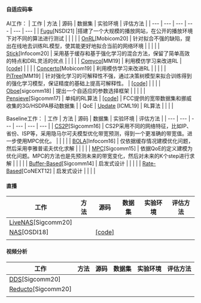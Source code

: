 #### 自适应码率
AI工作：
| 工作 | 方法 | 源码 | 数据集 | 实验环境 | 评估方法 |
| --- | --- | --- | --- | --- | --- |
| [Fugu](https://www.usenix.org/system/files/nsdi20-paper-yan.pdf)[NSDI21] |搭建了一个大规模的播放网站，在公开的播放环境下对不同的算法进行测试 |  |  |  |
| [OnRL](https://dl.acm.org/doi/10.1145/3372224.3419186)[Mobicom20] | 针对拟合不强的缺陷，提出在线地去训练RL模型，使其能更好地拟合当前的网络环境 |  |  |  |
| [Stick](https://godka.github.io/Infocom_20_Stick.pdf)[Infocom20] | 采用基于缓存和基于强化学习的混合方法，保留了简单高效的特点和DRL灵活的优点 |  |  |  |
| [Comyco](https://arxiv.org/pdf/1908.02270)[MM19] | 利用模仿学习来改进RL | [\[code\]](https://github.com/thu-media/Comyco) |  |  |
| [Concerto](https://dl.acm.org/doi/10.1145/3300061.3345430)[Mobicom19] | 利用模仿学习来改进RL |  |  |  |
| [PiTree](https://zilimeng.com/papers/pitree-mm19.pdf)[MM19] | 针对强化学习的可解释性不强，通过决策树模型来拟合训练得到的强化学习模型，保证精度的基础上提高可解释性。 | [\[code\]](https://github.com/transys-project/pitree) |  |  |
| [Oboe](https://engineering.purdue.edu/~isl/papers/sigcomm18-final128.pdf)[sigcomm18] | 提出一个自适应的参数选择框架 |  |  |  |
| [Pensieve](https://people.csail.mit.edu/hongzi/content/publications/Pensieve-Sigcomm17.pdf)[Sigcomm17] | 单纯的RL算法 | [\[code\]](https://github.com/hongzimao/pensieve) | FCC提供的宽带数据集和挪威收集的3G/HSDPA移动数据集 |  | QoE
| [Update](https://openreview.net/pdf?id=SJlCkwN8iV) [ICML19] | RL算法 |  |  |  |


Baseline工作：
| 工作 | 方法 | 源码 | 数据集 | 实验环境 | 评估方法 |
| --- | --- | --- | --- | --- | --- |
| [CS2P](https://cs.cmu.edu/~junchenj/cs2p.pdf)[Sigcomm16] | CS2P采用不同的网络特征，比如IP、省份、ISP等，采用隐马尔可夫模型优化带宽预测，得到一个更准确的带宽值。进一步使用MPC优化。 |  |  |  |
| [BOLA](https://arxiv.org/pdf/1601.06748.pdf)[Infocom16] | 仅依据缓存情况建模优化问题，然后采用李雅普诺夫优化求解 |  |  |  |
| [MPC](https://conferences.sigcomm.org/sigcomm/2015/pdf/papers/p325.pdf)[Sigcomm15] | 依据QoE的定义建模为优化问题。MPC的方法也是先预测未来的带宽变化，然后对未来的K个step进行求解 |  |  |  |
| [Buffer-Based](https://web.stanford.edu/class/cs244/papers/sigcomm2014-video.pdf)[Sigcomm14] | 启发式设计 |  |  |  |
| [Rate-Based](https://dl.acm.org/doi/10.1145/2413176.2413189)[CoNEXT12] | 启发式设计 |  |  |  |

#### 直播
| 工作 | 方法 | 源码 | 数据集 | 实验环境 | 评估方法 |
| --- | --- | --- | --- | --- | --- |
| [LiveNAS](https://dl.acm.org/doi/pdf/10.1145/3387514.3405856)[Sigcomm20] |  |  |  |  |  |
| [NAS](https://www.usenix.org/system/files/osdi18-yeo.pdf)[OSDI18] |  | [\[code\]](https://github.com/kaist-ina/NAS_public) |  |  |  |
|  |  |  |  |  |  |

#### 视频分析
| 工作 | 方法 | 源码 | 数据集 | 实验环境 | 评估方法 |
| --- | --- | --- | --- | --- | --- |
| [DDS](https://people.cs.uchicago.edu/~junchenj/docs/DDS-Sigcomm20.pdf)[Sigcomm20] |  |  |  |  |  |
| [Reducto](http://web.cs.ucla.edu/~ravi/publications/reducto_sigcomm20.pdf)[Sigcomm20] |  |  |  |
|  |  |  |  |  |  |